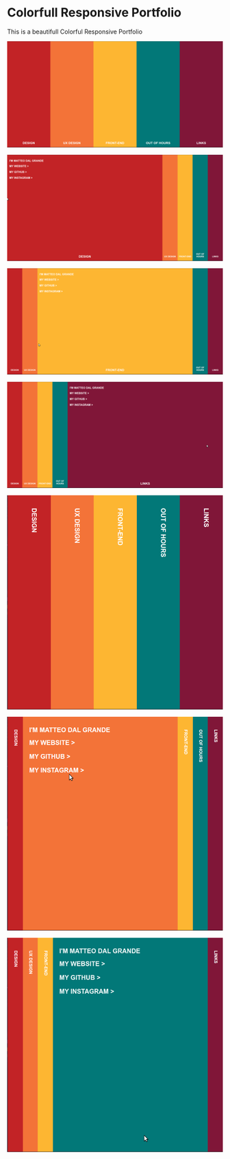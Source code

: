 # Colorfull Responsive Portfolio

This is a beautifull Colorful Responsive Portfolio

![](./screen/1.png)

![](./screen/2.png)


![](./screen/3.png)


![](./screen/4.png)


![](./screen/5.png)


![](./screen/6.png)


![](./screen/7.png)
